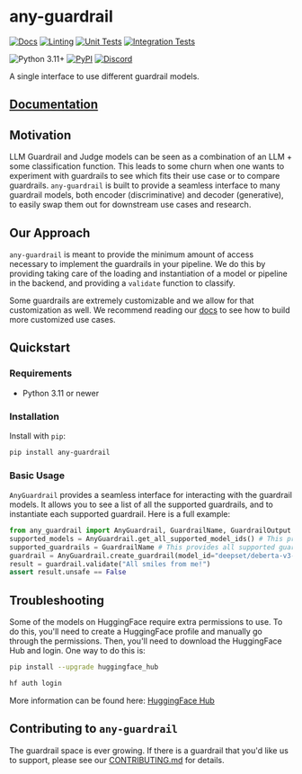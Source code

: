 

# any-guardrail

[![Docs](https://github.com/mozilla-ai/any-guardrail/actions/workflows/docs.yaml/badge.svg)](https://github.com/mozilla-ai/any-guardrail/actions/workflows/docs.yaml/)
[![Linting](https://github.com/mozilla-ai/any-guardrail/actions/workflows/lint.yaml/badge.svg)](https://github.com/mozilla-ai/any-guardrail/actions/workflows/lint.yaml/)
[![Unit Tests](https://github.com/mozilla-ai/any-guardrail/actions/workflows/tests-unit.yaml/badge.svg)](https://github.com/mozilla-ai/any-guardrail/actions/workflows/tests-unit.yaml/)
[![Integration Tests](https://github.com/mozilla-ai/any-guardrail/actions/workflows/tests-integration.yaml/badge.svg)](https://github.com/mozilla-ai/any-guardrail/actions/workflows/tests-integration.yaml/)

![Python 3.11+](https://img.shields.io/badge/python-3.11%2B-blue.svg)
[![PyPI](https://img.shields.io/pypi/v/any-guardrail-sdk)](https://pypi.org/project/any-guardrail/)
<a href="https://discord.gg/4gf3zXrQUc">
    <img src="https://img.shields.io/static/v1?label=Chat%20on&message=Discord&color=blue&logo=Discord&style=flat-square" alt="Discord">
</a>

A single interface to use different guardrail models.

</div>

## [Documentation](https://mozilla-ai.github.io/any-guardrail/)

## Motivation

LLM Guardrail and Judge models can be seen as a combination of an LLM + some classification function. This leads to some churn when one wants to experiment with guardrails to see which fits their use case or to compare guardrails. `any-guardrail` is built to provide a seamless interface to many guardrail models, both encoder (discriminative) and decoder (generative), to easily swap them out for downstream use cases and research.

## Our Approach

`any-guardrail` is meant to provide the minimum amount of access necessary to implement the guardrails in your pipeline. We do this by providing taking care of the loading and instantiation of a model or pipeline in the backend, and providing a `validate` function to classify.

Some guardrails are extremely customizable and we allow for that customization as well. We recommend reading our [docs](https://mozilla-ai.github.io/any-guardrail/) to see how to build more customized use cases.

## Quickstart

### Requirements

- Python 3.11 or newer

### Installation

Install with `pip`:

```bash
pip install any-guardrail
```

### Basic Usage

`AnyGuardrail` provides a seamless interface for interacting with the guardrail models. It allows you to see a list of all the supported guardrails, and to instantiate each supported guardrail. Here is a full example:

```python
from any_guardrail import AnyGuardrail, GuardrailName, GuardrailOutput
supported_models = AnyGuardrail.get_all_supported_model_ids() # This provides all supported model ids
supported_guardrails = GuardrailName # This provides all supported guardrail names
guardrail = AnyGuardrail.create_guardrail(model_id="deepset/deberta-v3-base-injection", guardrail_name=GuardrailName.DEEPSET)
result = guardrail.validate("All smiles from me!")
assert result.unsafe == False
```

## Troubleshooting

Some of the models on HuggingFace require extra permissions to use. To do this, you'll need to create a HuggingFace profile and manually go through the permissions. Then, you'll need to download the HuggingFace Hub and login. One way to do this is:

```bash
pip install --upgrade huggingface_hub

hf auth login
```

More information can be found here: [HuggingFace Hub](https://huggingface.co/docs/huggingface_hub/en/quick-start#login-command)

## Contributing to `any-guardrail`

The guardrail space is ever growing. If there is a guardrail that you'd like us to support, please see our [CONTRIBUTING.md](CONTRIBUTING.md) for details.

